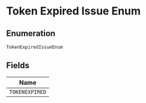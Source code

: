 
# Token Expired Issue Enum

## Enumeration

`TokenExpiredIssueEnum`

## Fields

| Name |
|  --- |
| `TOKENEXPIRED` |

